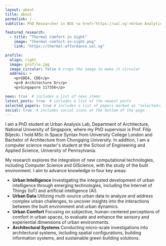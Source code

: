 ```yaml
---
layout: about
title: about
permalink: /
subtitle: PhD Researcher in NUS <a href='https://ual.sg'>Urban Analytics Lab</a>

featured_research:
  - title: "Thermal Comfort in Sight"
    image: "thermal-comfort-in-sight.png"
    link: "https://thermal-affordance.ual.sg"

profile:
  align: right
  image: profile.jpg
  image_circular: false # crops the image to make it circular
  address: >
    <p>SDE4, CDE</p>
    <p>8 Architecture Dr</p>
    <p>Singapore 117356</p>

news: true  # includes a list of news items
latest_posts: true  # includes a list of the newest posts
selected_papers: true # includes a list of papers marked as "selected={true}"
social: true  # includes social icons at the bottom of the page
---
```


<!-- My research focuses on how new computational technologies, including computer science and GIScience, can be applied to the study of the built environment, exploring the **potential relationship between the built environment and multiple social dimensions**, including the real estate economy, public health, human perception and behavior, and other social dimensions. I works on the basis of these studies to promote urban digital planning and sustainable development.

How to drive our understanding of urban environments with `multi-source urban data` is the focus of my work in current research activities, if you have interests on this topic, please feel free to contact me. I am open to further discussion and collaboration.

I am similarly interested in how traditional built environment design can be digitally driven, such as how algorithms and data in the context of digital technological development can be used to drive analysis and evaluation in architectural and urban design. In this field, I am particularly concerned with the cultural core as well as the multi-dimensional sustainability of design. -->

I am a PhD student at Urban Analysis Lab, Department of Architecture, National University of Singapore, where my PhD supervisor is Prof. Filip Biljecki. I hold MSc in Space Syntax from University College London and Bachelor of Architecture from Chongqing University. In addition, I am a computer science master's student at the School of Engineering and Applied Science, University of Pennsylvania.

My research explores the integration of new computational technologies, including Computer Science and GIScience, with the study of the built environment. I aim to advance knowledge in four key areas:

- **Urban Intelligence** Investigating the integrated development of urban intelligence through emerging technologies, including the Internet of Things (IoT) and artificial intelligence (AI).
- **Urban Data** Utilizing multi-source urban data to analyze and address complex urban challenges, to uncover insights into the interactions between the built environment and urban dynamics.
- **Urban Comfort** Focusing on subjective, human-centered perceptions of comfort in urban spaces, to evaluate and enhance the sensory and experiential dimensions of urban environments.
- **Architectural Systems** Conducting micro-scale investigations into architectural systems, including spatial configurations, building information systems, and sustainable green building solutions.
